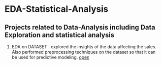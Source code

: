 # EDA-Statistical-Analysis
## Projects related to Data-Analysis including Data Exploration and statistical analysis

1) EDA on DATASET . explored the insights of the data affecting the sales. Also performed preprocessing techniques on the dataset so that it can be used for predictive modeling. [open](https://github.com/dsvinaymishra/EDA-Statistical-Analysis/blob/main/EDA%20LI.ipynb)
